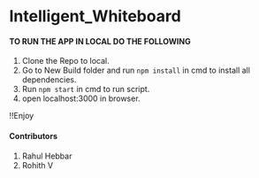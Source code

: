 # Intelligent_Whiteboard

#### TO RUN THE APP IN LOCAL DO THE FOLLOWING

1. Clone the Repo to local.
2. Go to New Build folder and run `npm install` in cmd to install all dependencies.
3. Run `npm start` in cmd to run script.
4. open localhost:3000 in browser.

!!Enjoy

#### Contributors
1. Rahul Hebbar
2. Rohith V
